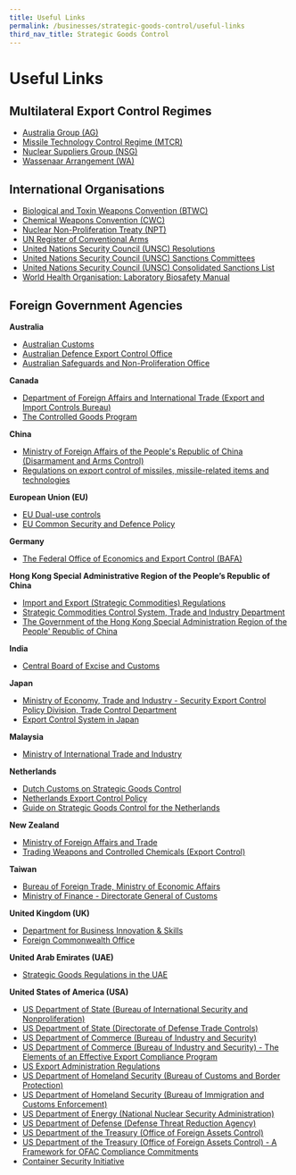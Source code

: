 ```yaml
---
title: Useful Links
permalink: /businesses/strategic-goods-control/useful-links
third_nav_title: Strategic Goods Control
---
```


# Useful Links

## Multilateral Export Control Regimes

-   [Australia Group (AG)](http://www.australiagroup.net/)
-   [Missile Technology Control Regime (MTCR)](http://mtcr.info/)
-   [Nuclear Suppliers Group (NSG)](http://www.nuclearsuppliersgroup.org/)
-   [Wassenaar Arrangement (WA)](http://www.wassenaar.org/)

## International Organisations

-   [Biological and Toxin Weapons Convention (BTWC)](https://www.un.org/disarmament/wmd/bio/)
-   [Chemical Weapons Convention (CWC)](http://www.opcw.org/)
-   [Nuclear Non-Proliferation Treaty (NPT)](https://www.un.org/disarmament/wmd/nuclear/npt/)
-   [UN Register of Conventional Arms](http://www.un.org/disarmament/convarms/Register/)
-   [United Nations Security Council (UNSC) Resolutions](http://www.un.org/en/sc/documents/resolutions/)
-   [United Nations Security Council (UNSC) Sanctions Committees](http://www.un.org/sc/committees/index.shtml)
-   [United Nations Security Council (UNSC) Consolidated Sanctions List](https://www.un.org/sc/suborg/en/sanctions/un-sc-consolidated-list)
-   [World Health Organisation: Laboratory Biosafety Manual](http://www.who.int/csr/resources/publications/biosafety/who_cds_csr_lyo_20034/en/)

## Foreign Government Agencies

**Australia**

-   [Australian Customs](http://www.customs.gov.au/default.asp)
-   [Australian Defence Export Control Office](http://www.defence.gov.au/deco/)
-   [Australian Safeguards and Non-Proliferation Office](http://www.dfat.gov.au/asno/)

**Canada**

-   [Department of Foreign Affairs and International Trade (Export and Import Controls Bureau)](http://www.international.gc.ca/controls-controles/index.aspx)
-   [The Controlled Goods Program](http://ssi-iss.tpsgc-pwgsc.gc.ca/dmc-cgd/index-eng.html)

**China**

-   [Ministry of Foreign Affairs of the People's Republic of China (Disarmament and Arms Control)](http://www.fmprc.gov.cn/eng/gjwt/cjjk/default.htm)
-   [Regulations on export control of missiles, missile-related items and technologies](http://www.caea.gov.cn/n6443414/n6461490/n6461496/c6529356/content.html)

**European Union (EU)**

-   [EU Dual-use controls](http://ec.europa.eu/trade/import-and-export-rules/export-from-eu/dual-use-controls/index_en.htm)
-   [EU Common Security and Defence Policy](https://eeas.europa.eu/topics/common-foreign-security-policy-cfsp_en)

**Germany**

-   [The Federal Office of Economics and Export Control (BAFA)](http://www.bafa.de/EN/Foreign_Trade/Export_Control/export_control_node.html)

**Hong Kong Special Administrative Region of the People’s Republic of China**

-   [Import and Export (Strategic Commodities) Regulations](http://www.legislation.gov.hk/blis_ind.nsf/CurAllEngDoc?OpenView&Start=60&Count=25&Expand=60.8#60.8)
-   [Strategic Commodities Control System, Trade and Industry Department](http://www.stc.tid.gov.hk/eindex.html)
-   [The Government of the Hong Kong Special Administration Region of the People' Republic of China](http://www.customs.gov.hk/)

**India**

-   [Central Board of Excise and Customs](http://www.cbec.gov.in/index)

**Japan**

-   [Ministry of Economy, Trade and Industry - Security Export Control Policy Division, Trade Control Department](http://www.meti.go.jp/policy/anpo/englishpage.html)
-   [Export Control System in Japan](http://www.cistec.or.jp/english/index.html)

**Malaysia**

-   [Ministry of International Trade and Industry](http://www.miti.gov.my/)

**Netherlands**

-   [Dutch Customs on Strategic Goods Control](https://www.belastingdienst.nl/wps/wcm/connect/bldcontenten/belastingdienst/customs/safety_health_economy_and_environment/cdiu_cluster/strategic_goods/strategic_goods)
-   [Netherlands Export Control Policy](https://www.government.nl/topics/export-controls-of-strategic-goods/export-control-policy-for-strategic-goods)
-   [Guide on Strategic Goods Control for the Netherlands](https://www.government.nl/documents/reports/2012/07/01/export-control-user-guide-on-strategic-goods-and-services-for-the-netherlands)

**New Zealand**

-   [Ministry of Foreign Affairs and Trade](http://www.mfat.govt.nz/Foreign-Relations/1-Global-Issues/Disarmament/index.php)
-   [Trading Weapons and Controlled Chemicals (Export Control)](https://www.mfat.govt.nz/en/trade/trading-weapons-and-controlled-chemicals/)

**Taiwan**

-   [Bureau of Foreign Trade, Ministry of Economic Affairs](http://www.trade.gov.tw/english/Pages/List.aspx?nodeID=102)
-   [Ministry of Finance - Directorate General of Customs](http://eweb.customs.gov.tw/mp.asp?mp=21)

**United Kingdom (UK)**

-   [Department for Business Innovation & Skills](http://www.bis.gov.uk/Policies/export-control-organisation)
-   [Foreign Commonwealth Office](http://www.fco.gov.uk/en/about-us/what-we-do/services-we-deliver/export-controls-sanctions/)

**United Arab Emirates (UAE)**

-   [Strategic Goods Regulations in the UAE](https://www.adjd.gov.ae/EN/Pages/Legal%20Guidance/IT-importingstrategicgoods.aspx)

**United States of America (USA)**

-   [US Department of State (Bureau of International Security and Nonproliferation)](http://www.state.gov/t/isn/)
-   [US Department of State (Directorate of Defense Trade Controls)](http://www.pmddtc.state.gov/)
-   [US Department of Commerce (Bureau of Industry and Security)](http://www.bis.doc.gov/about/index.htm)
-   [US Department of Commerce (Bureau of Industry and Security) - The Elements of an Effective Export Compliance Program](/documents/businesses/the-elements-of-an-effective-export-compliance-program.pdf)
-   [US Export Administration Regulations](http://www.access.gpo.gov/bis/index.html)
-   [US Department of Homeland Security (Bureau of Customs and Border Protection)](http://www.cbp.gov/)
-   [US Department of Homeland Security (Bureau of Immigration and Customs Enforcement)](http://www.ice.gov/)
-   [US Department of Energy (National Nuclear Security Administration)](http://www.nnsa.doe.gov/)
-   [US Department of Defense (Defense Threat Reduction Agency)](http://www.dtra.mil/)
-   [US Department of the Treasury (Office of Foreign Assets Control)](http://www.ustreas.gov/offices/enforcement/ofac/)
-   [US Department of the Treasury (Office of Foreign Assets Control) - A Framework for OFAC Compliance Commitments](/documents/businesses/a-framework-for-ofac-compliance-commitments.pdf)
-   [Container Security Initiative](https://www.cbp.gov/border-security/ports-entry/cargo-security/csi/csi-brief)
